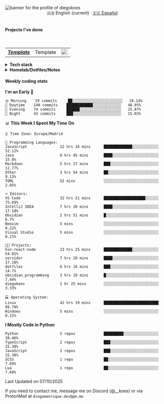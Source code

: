 <picture>
 <source media="(prefers-color-scheme: dark)" srcset="https://i.imgur.com/G5n6xUz.png">
 <source media="(prefers-color-scheme: light)" srcset="https://i.imgur.com/8gLfu4u.png">
 <img alt="banner for the profile of diegokoes" src="https://i.imgur.com/G5n6xUz.png">
</picture>

<!-- Language switcher -->
<div align="center">
  <a >🇬🇧 English (current)</a> · <a href="./README_es.md">🇪🇸 Español</a>
</div>
<br>

#### Projects I've done

  <br>
  <table>
    <tbody>
      <tr>
        <td>
          <em>
            <strong><a href="#">Template</a></strong>
          </em>
        </td>
        <td>
Template         </td>
        <td>
          <img alt="NodeJs/React/MongoDB" src="https://raw.githubusercontent.com/abranhe/programming-languages-logos/master/src/csharp/csharp_32x32.png" width="22">
        </td>
      </tr>
  </tbody>
  </table>
</details>
<details>
  <summary><strong>Tech stack</strong></summary>

  <!-- Frontend -->
  <img alt="Frontend" src="https://img.shields.io/badge/Front%20%20%20-20232a?style=for-the-badge&logo=terminal&logoColor=white">
  <img alt="Angular" src="https://img.shields.io/badge/angular-7E22CE?style=for-the-badge&logo=angular&logoColor=white">
  <img alt="React" src="https://img.shields.io/badge/react-20232a?style=for-the-badge&logo=react&logoColor=61DAFB">
  <img alt="Tailwind CSS" src="https://img.shields.io/badge/tailwindcss-06B6D4?style=for-the-badge&logo=tailwindcss&logoColor=white">
  <img alt="SCSS/SASS" src="https://img.shields.io/badge/scss-CC6699?style=for-the-badge&logo=sass&logoColor=white">
<br>

  <!-- Backend -->
  <img alt="Backend" src="https://img.shields.io/badge/Back%20%20%20%20-20232a?style=for-the-badge&logo=terminal&logoColor=white">
  <img alt="Node.js" src="https://img.shields.io/badge/node.js-339933?style=for-the-badge&logo=nodedotjs&logoColor=white">
  <img alt="Express" src="https://img.shields.io/badge/express-000000?style=for-the-badge&logo=express&logoColor=white">
  <img alt="Spring" src="https://img.shields.io/badge/spring-6DB33F?style=for-the-badge&logo=spring&logoColor=white">
<br>

  <!-- Databases -->
  <img alt="Databases" src="https://img.shields.io/badge/DB's%20-20232a?style=for-the-badge&logo=terminal&logoColor=white">
  <img alt="MongoDB" src="https://img.shields.io/badge/mongodb-4EA94B?style=for-the-badge&logo=mongodb&logoColor=white">
  <img alt="Supabase" src="https://img.shields.io/badge/supabase-3ECF8E?style=for-the-badge&logo=supabase&logoColor=white">
  <img alt="Valkey" src="https://img.shields.io/badge/valkey-DC382D?style=for-the-badge&logo=valkey&logoColor=white">
  <img alt="DBeaver" src="https://img.shields.io/badge/dbeaver-2F6BFF?style=for-the-badge&logo=dbeaver&logoColor=white">
<br>
  <!-- DevOps -->
  <img alt="DevOps" src="https://img.shields.io/badge/DevOps%20%20%20-20232a?style=for-the-badge&logo=terminal&logoColor=white">
  <img alt="Docker" src="https://img.shields.io/badge/docker-2496ED?style=for-the-badge&logo=docker&logoColor=white">
  <img alt="Proxmox" src="https://img.shields.io/badge/proxmox-e57000?style=for-the-badge&logo=proxmox&logoColor=white">
  <img alt="Jenkins" src="https://img.shields.io/badge/jenkins-D24939?style=for-the-badge&logo=jenkins&logoColor=white">
  <img alt="Git" src="https://img.shields.io/badge/git-F05032?style=for-the-badge&logo=git&logoColor=white">
</details>

<details>
  <summary><strong>Homelab/Dotfiles/Notes</strong></summary>

  <table>
    <tbody>
      <tr>
        <td>
          <strong><a href="https://github.com/diegokoes/proxmox">proxmox</a></strong>
        </td>
        <td>Proxmox-related configs and docs</td>
      </tr>
      <tr>
        <td>
          <strong><a href="https://github.com/diegokoes/dotfiles">dotfiles</a></strong>
        </td>
        <td>My dotfiles and environment setup</td>
      </tr>
      <tr>
        <td>
          <strong><a href="https://github.com/diegokoes/NOTES_programming">obsidian_programming</a></strong>
        </td>
        <td>Notes and Obsidian vault for programming and tech</td>
      </tr>
    </tbody>
  </table>
</details>

#### Weekly coding stats

<!--START_SECTION:waka-->
**I'm an Early 🐤** 

```text
🌞 Morning    29 commits     ██░░░░░░░░░░░░░░░░░░░░░░░   10.14% 
🌆 Daytime    140 commits    ████████████░░░░░░░░░░░░░   48.95% 
🌃 Evening    74 commits     ██████░░░░░░░░░░░░░░░░░░░   25.87% 
🌙 Night      43 commits     ███░░░░░░░░░░░░░░░░░░░░░░   15.03%

```


📊 **This Week I Spent My Time On** 

```text
⌚︎ Time Zone: Europe/Madrid

💬 Programming Languages: 
JavaScript               22 hrs 16 mins      █████████████░░░░░░░░░░░░   52.12% 
Java                     6 hrs 45 mins       ████░░░░░░░░░░░░░░░░░░░░░   15.8% 
Markdown                 5 hrs 27 mins       ███░░░░░░░░░░░░░░░░░░░░░░   12.77% 
Other                    3 hrs 54 mins       ██░░░░░░░░░░░░░░░░░░░░░░░   9.13% 
TOML                     52 mins             ░░░░░░░░░░░░░░░░░░░░░░░░░   2.05%

🔥 Editors: 
VS Code                  32 hrs 21 mins      ███████████████████░░░░░░   75.69% 
IntelliJ IDEA            7 hrs 20 mins       ████░░░░░░░░░░░░░░░░░░░░░   17.18% 
Obsidian                 2 hrs 51 mins       █░░░░░░░░░░░░░░░░░░░░░░░░   6.7% 
Neovim                   5 mins              ░░░░░░░░░░░░░░░░░░░░░░░░░   0.22% 
Visual Studio            5 mins              ░░░░░░░░░░░░░░░░░░░░░░░░░   0.21%

🐱‍💻 Projects: 
hsn-react-node           23 hrs 25 mins      █████████████░░░░░░░░░░░░   54.81% 
servidor                 7 hrs 20 mins       ████░░░░░░░░░░░░░░░░░░░░░   17.18% 
dotfiles                 6 hrs 16 mins       ███░░░░░░░░░░░░░░░░░░░░░░   14.7% 
obsidian_programming     3 hrs 10 mins       █░░░░░░░░░░░░░░░░░░░░░░░░   7.44% 
diegokoes                1 hr 25 mins        ░░░░░░░░░░░░░░░░░░░░░░░░░   3.33%

💻 Operating System: 
Linux                    42 hrs 39 mins      █████████████████████████   99.79% 
Windows                  5 mins              ░░░░░░░░░░░░░░░░░░░░░░░░░   0.21%

```

**I Mostly Code in Python** 

```text
Python                   5 repos             █████████░░░░░░░░░░░░░░░░   38.46% 
TypeScript               2 repos             ███░░░░░░░░░░░░░░░░░░░░░░   15.38% 
JavaScript               2 repos             ███░░░░░░░░░░░░░░░░░░░░░░   15.38% 
SCSS                     1 repo              ██░░░░░░░░░░░░░░░░░░░░░░░   7.69% 
Lua                      1 repo              ██░░░░░░░░░░░░░░░░░░░░░░░   7.69%

```



 Last Updated on 07/10/2025
<!--END_SECTION:waka-->

If you need to contact me, message me on Discord (@__koes) or via ProtonMail at `diegomanrique.dev@pm.me`

